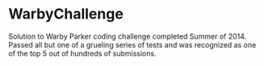 # WarbyChallenge
Solution to Warby Parker coding challenge completed Summer of 2014. Passed all but one of a grueling series of tests and was recognized as one of the top 5 out of hundreds of submissions.
